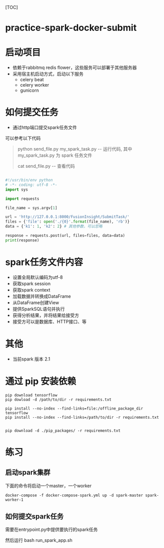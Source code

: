 [TOC]

# practice-spark-docker-submit

# 启动项目

- 依赖于rabbitmq redis flower，这些服务可以部署于其他服务器
- 采用宿主机启动方式，启动以下服务
    - celery beat
    - celery worker
    - gunicorn

# 如何提交任务

- 通过http端口提交spark任务文件

可以参考以下代码

> python send_file.py my_spark_task.py -- 运行代码, 其中 my_spark_task.py 为 spark 任务文件
>
> cat send_file.py -- 查看代码
  
```python

#!/usr/bin/env python 
# -*- coding: utf-8 -*-
import sys

import requests

file_name = sys.argv[1]

url = 'http://127.0.0.1:8000/FusionInsight/SubmitTask/'
files = {'file': open('./{0}'.format(file_name), 'rb')}
data = {'k1': 1, 'k2': 2} # 其他参数，可以忽略

response = requests.post(url, files=files, data=data)
print(response)


```

# spark任务文件内容

- 设置全局默认编码为utf-8
- 获取spark session
- 获取spark context
- 加载数据并转换成DataFrame
- 从DataFrame创建View
- 提供SparkSQL语句并执行
- 获得分析结果，并将结果给接受方
- 接受方可以是数据库、HTTP接口、等

# 其他

- 当前spark 版本 2.1

# 通过 pip 安装依赖

    pip download tensorflow
    pip dowload -d /path/to/dir -r requirements.txt
    
    pip install --no-index --find-links=file:/offline_package_dir tensorflow
    pip install --no-index --find-links=/path/to/dir -r requirements.txt
    
    
    pip download -d ./pip_packages/ -r requirements.txt
   
# 练习


## 启动spark集群

下面的命令将启动一个master，一个worker

    docker-compose -f docker-compose-spark.yml up -d spark-master spark-worker-1

## 如何提交spark任务

需要在entrypoint.py中提供要执行的spark任务

然后运行 bash run_spark_app.sh

